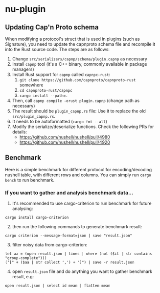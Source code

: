# nu-plugin

## Updating Cap'n Proto schema

When modifying a protocol's struct that is used in plugins (such as Signature), you need to update the capnproto schema file and recompile it into the Rust source code.
The steps are as follows:
1. Change `src/serializers/capnp/schema/plugin.capnp` as necessary
2. Install `capnp` tool (it's a C++ binary, commonly available in package managers)
3. Install Rust support for `capnp` called `capnpc-rust`:
    1. `git clone https://github.com/capnproto/capnproto-rust` somewhere
    2. `cd capnproto-rust/capnpc`
    3. `cargo install --path=.`
4. Then, call `capnp compile -orust plugin.capnp` (change path as necessary)
5. The result should be `plugin_capnp.rs` file: Use it to replace the old `src/plugin_capnp.rs`.
6. It needs to be autoformatted (`cargo fmt --all`)
7. Modify the serialize/deserialize functions. Check the following PRs for details:
    * https://github.com/nushell/nushell/pull/4980
    * https://github.com/nushell/nushell/pull/4920

## Benchmark
Here is a simple benchmark for different protocol for encoding/decoding nushell table, with different rows and columns.  You can simply run `cargo bench` to run benchmark.

### If you want to gather and analysis benchmark data...
1. It's recommended to use cargo-criterion to run benchmark for future analysing:
```
cargo install cargo-criterion
```

2. then run the following commands to generate benchmark result:
```
cargo criterion --message-format=json | save "result.json"
```

3. filter noisy data from cargo-criterion:
```
let aa = (open result.json | lines | where (not ($it | str contains "group-complete")))
("[" + ($aa | str collect ',') + "]") | save -r result.json
```

4. open `result.json` file and do anything you want to gather benchmark result, e.g:
```
open result.json | select id mean | flatten mean
```
